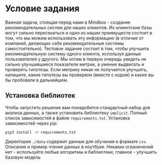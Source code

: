 # Условие задания
Важная задача, стоящая перед нами в Mindbox - создание рекомендательных систем для наших клиентов. Их клиентские базы могут сильно пересекаться и одно из наших преимуществ состоит в том, что мы можем использовать эту информацию (в отличие от компаний, делающих себе рекомендательные системы самостоятельно). Тестовое задание состоит в том, чтобы улучшить рекомендательную систему одного клиента, используя данные пользователей у другого.
Мы хотим в первую очередь увидеть не сильно улучшившиеся показатели метрик, а умение выдвигать и проверять гипотезы. Если метрику никак не получается улучшить, напишите, какие гипотезы вы проверяли (вместе с кодом) и какие вы бы пробовали в дальнейшем.

## Установка библиотек
Чтобы запустить решение вам понадобится стандартный набор для анализа данных, а также установить библиотеку `implicit`.
Полный список зависимостей в файле `requirements.txt`.
Установка зависимостей через pip: 

`pip3 install -r requirements.txt`

Директория `./data` содержит данные для обучения в формате `csv`. Описание и пример чтения данных в ноутбуке.
Никаких ограничений нет - используйте любые алгоритмы и библиотеки, главное - улучшить базовую модель
